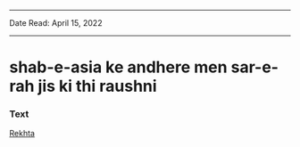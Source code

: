 ***
Date Read: April 15, 2022
***

# shab-e-asia ke andhere men sar-e-rah jis ki thi raushni 

### Text
[Rekhta](https://www.rekhta.org/nazms/mahaatmaa-gaandhii-nushur-wahidi-nazms?lang=ur)

